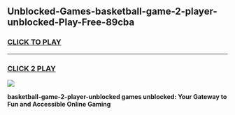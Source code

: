 
## Unblocked-Games-basketball-game-2-player-unblocked-Play-Free-89cba
<h3>
<a href="https://premium76.site?title=basketball-game-2-player-unblocked&ref=17A">CLICK TO PLAY</a></h3>
<hr>

<h3>
<a href="https://premium76.site?title=basketball-game-2-player-unblocked&ref=17A">CLICK 2 PLAY</a>
  
</h3>

<a href="https://premium76.site?title=basketball-game-2-player-unblocked&ref=17A"><img src="https://clearcache.store/games.png"></a>


**basketball-game-2-player-unblocked games unblocked: Your Gateway to Fun and Accessible Online Gaming**
